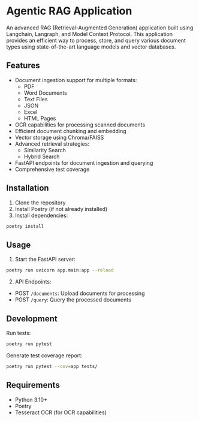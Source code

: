 # Agentic RAG Application

An advanced RAG (Retrieval-Augmented Generation) application built using Langchain, Langraph, and Model Context Protocol. This application provides an efficient way to process, store, and query various document types using state-of-the-art language models and vector databases.

## Features

- Document ingestion support for multiple formats:
  - PDF
  - Word Documents
  - Text Files
  - JSON
  - Excel
  - HTML Pages
- OCR capabilities for processing scanned documents
- Efficient document chunking and embedding
- Vector storage using Chroma/FAISS
- Advanced retrieval strategies:
  - Similarity Search
  - Hybrid Search
- FastAPI endpoints for document ingestion and querying
- Comprehensive test coverage

## Installation

1. Clone the repository
2. Install Poetry (if not already installed)
3. Install dependencies:
```bash
poetry install
```

## Usage

1. Start the FastAPI server:
```bash
poetry run uvicorn app.main:app --reload
```

2. API Endpoints:
- POST `/documents`: Upload documents for processing
- POST `/query`: Query the processed documents

## Development

Run tests:
```bash
poetry run pytest
```

Generate test coverage report:
```bash
poetry run pytest --cov=app tests/
```

## Requirements

- Python 3.10+
- Poetry
- Tesseract OCR (for OCR capabilities) 
